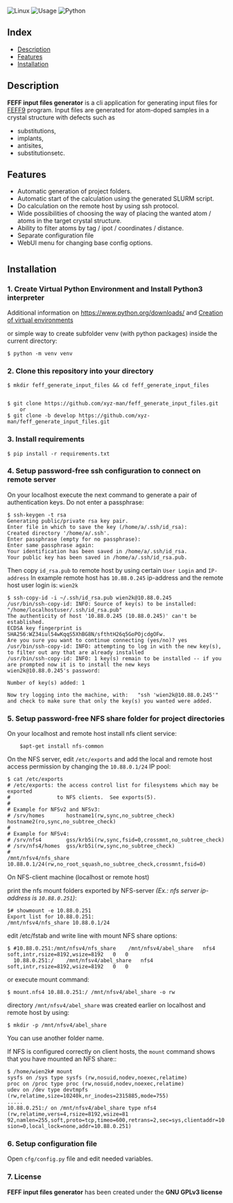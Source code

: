 ![Linux](https://img.shields.io/badge/-Linux-grey?logo=linux)
![Usage](https://img.shields.io/badge/Usage-FEFF%20input%20files%20generator-blue)
![Python](https://img.shields.io/badge/Python-v3.6%5E-orange?logo=python)

## Index

* [Description](#description)
* [Features](#features)
* [Installation](#installation)

## Description

**FEFF input files generator** is a cli application for generating input files for 
[FEFF9](http://feff.phys.washington.edu/feffproject-feff.html) program. 
Input files are generated for atom-doped samples in a crystal structure 
with defects such as 
* substitutions, 
* implants, 
* antisites, 
* substitutionsetc.


## Features

* Automatic generation of project folders.
* Automatic start of the calculation using the generated SLURM script.
* Do calculation on the remote host by using ssh protocol.
* Wide possibilities of choosing the way of placing the wanted atom / atoms in the target crystal structure.
* Ability to filter atoms by tag / ipot / coordinates / distance.
* Separate configuration file
* WebUI menu for changing base config options.

# 
## Installation

### 1. Create Virtual Python Environment and Install Python3 interpreter
Additional information on https://www.python.org/downloads/
and 
[Creation of virtual environments](https://docs.python.org/3/library/venv.html)

or simple way to create subfolder venv (with python packages) inside the current directory:

    $ python -m venv venv

### 2. Clone this repository into your directory

    $ mkdir feff_generate_input_files && cd feff_generate_input_files
    
    
    $ git clone https://github.com/xyz-man/feff_generate_input_files.git
        or
    $ git clone -b develop https://github.com/xyz-man/feff_generate_input_files.git

### 3. Install requirements


    $ pip install -r requirements.txt

  
 ### 4. Setup password-free ssh configuration to connect on remote server
 On your localhost execute the next command to generate a pair of authentication keys. Do not enter a passphrase:
    
    $ ssh-keygen -t rsa
    Generating public/private rsa key pair.
    Enter file in which to save the key (/home/a/.ssh/id_rsa): 
    Created directory '/home/a/.ssh'. 
    Enter passphrase (empty for no passphrase): 
    Enter same passphrase again: 
    Your identification has been saved in /home/a/.ssh/id_rsa.
    Your public key has been saved in /home/a/.ssh/id_rsa.pub.
    
 Then copy `id_rsa.pub` to remote host by using certain `User Login` and `IP-address`
 In example remote host has `10.88.0.245` ip-address and the remote host user login is: `wien2k`
 
    $ ssh-copy-id -i ~/.ssh/id_rsa.pub wien2k@10.88.0.245
    /usr/bin/ssh-copy-id: INFO: Source of key(s) to be installed: "/home/localhostuser/.ssh/id_rsa.pub"
    The authenticity of host '10.88.0.245 (10.88.0.245)' can't be established.
    ECDSA key fingerprint is SHA256:WZ34iul54wKqqS5XhBG8N/sfthtH26q5GoPOjcdgOFw.
    Are you sure you want to continue connecting (yes/no)? yes
    /usr/bin/ssh-copy-id: INFO: attempting to log in with the new key(s), to filter out any that are already installed
    /usr/bin/ssh-copy-id: INFO: 1 key(s) remain to be installed -- if you are prompted now it is to install the new keys
    wien2k@10.88.0.245's password: 
    
    Number of key(s) added: 1
    
    Now try logging into the machine, with:   "ssh 'wien2k@10.88.0.245'"
    and check to make sure that only the key(s) you wanted were added.
    
 ### 5. Setup password-free NFS share folder for project directories
 On your localhost and remote host install nfs client service:
        
        $apt-get install nfs-common
 
On the NFS server, edit `/etc/exports` and add the local and remote host access permission
by changing the `10.88.0.1/24` IP pool:

    $ cat /etc/exports 
    # /etc/exports: the access control list for filesystems which may be exported
    #               to NFS clients.  See exports(5).
    #
    # Example for NFSv2 and NFSv3:
    # /srv/homes       hostname1(rw,sync,no_subtree_check) hostname2(ro,sync,no_subtree_check)
    #
    # Example for NFSv4:
    # /srv/nfs4        gss/krb5i(rw,sync,fsid=0,crossmnt,no_subtree_check)
    # /srv/nfs4/homes  gss/krb5i(rw,sync,no_subtree_check)
    #
    /mnt/nfsv4/nfs_share    10.88.0.1/24(rw,no_root_squash,no_subtree_check,crossmnt,fsid=0)
    
On NFS-client machine (localhost or remote host) 

print the nfs mount folders exported by NFS-server _(Ex.: nfs server ip-address is `10.88.0.251`)_:

    $# showmount -e 10.88.0.251
    Export list for 10.88.0.251:
    /mnt/nfsv4/nfs_share 10.88.0.1/24

edit /etc/fstab and write line with mount NFS share options:

    $ #10.88.0.251:/mnt/nfsv4/nfs_share    /mnt/nfsv4/abel_share   nfs4   soft,intr,rsize=8192,wsize=8192   0   0
      10.88.0.251:/    /mnt/nfsv4/abel_share   nfs4   soft,intr,rsize=8192,wsize=8192   0   0
      
 or execute mount command:
 
    $ mount.nfs4 10.88.0.251:/ /mnt/nfsv4/abel_share -o rw
    
 
directory `/mnt/nfsv4/abel_share` was created earlier on localhost and remote host by using:
 
    $ mkdir -p /mnt/nfsv4/abel_share

You can use another folder name.

If NFS is configured correctly on client hosts, the `mount` command shows that you have mounted an NFS share::

    $ /home/wien2k# mount
    sysfs on /sys type sysfs (rw,nosuid,nodev,noexec,relatime)
    proc on /proc type proc (rw,nosuid,nodev,noexec,relatime)
    udev on /dev type devtmpfs (rw,relatime,size=10240k,nr_inodes=2315885,mode=755)
    .....
    10.88.0.251:/ on /mnt/nfsv4/abel_share type nfs4 (rw,relatime,vers=4,rsize=8192,wsize=81
    92,namlen=255,soft,proto=tcp,timeo=600,retrans=2,sec=sys,clientaddr=10.88.0.245,minorver
    sion=0,local_lock=none,addr=10.88.0.251)
    
### 6. Setup configuration file
 Open `cfg/config.py` file and edit needed variables.  
 
### 7. License

**FEFF input files generator** has been created under the **GNU GPLv3 license**